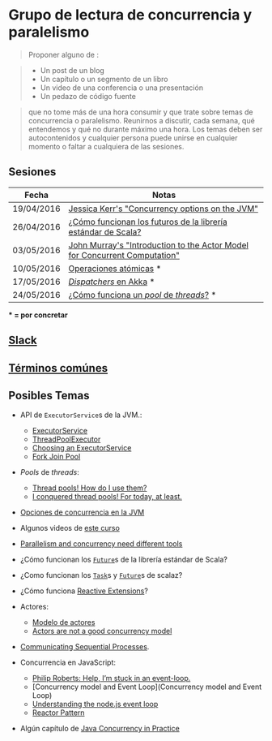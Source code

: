 # Grupo de lectura de concurrencia y paralelismo

>Proponer alguno de :

> * Un post de un blog
> * Un capítulo o un segmento de un libro
> * Un video de una conferencia o una presentación
> * Un pedazo de código fuente

> que no tome más de una hora consumir y que trate sobre temas de concurrencia o paralelismo. Reunirnos a discutir, cada semana, qué entendemos y qué no durante máximo una hora. Los temas deben ser autocontenidos y cualquier persona puede unirse en cualquier momento o faltar a cualquiera de las sesiones.

## Sesiones


| Fecha     | Notas                                                                                          |
| --------- | ---------------------------------------------------------------------------------------------- |
|19/04/2016 | [Jessica Kerr's "Concurrency options on the JVM"](https://github.com/miguel-vila/grupo-concurrencia-paralelismo/blob/master/19-04-2016-concurrency-options-on-the-jvm.md) |
|26/04/2016 | [¿Cómo funcionan los futuros de la librería estándar de Scala?](https://github.com/miguel-vila/grupo-concurrencia-paralelismo/blob/master/26-04-2016-scala-std-futures.md#cómo-funcionan-los-futuros-de-la-librería-estándar-de-scala)
|03/05/2016 | [John Murray's "Introduction to the Actor Model for Concurrent Computation"](https://github.com/miguel-vila/grupo-concurrencia-paralelismo/blob/master/03-05-2016-intro-modelo-de-actores.md)
|10/05/2016 | [Operaciones atómicas](https://github.com/miguel-vila/grupo-concurrencia-paralelismo/blob/master/10-05-2016-operaciones-atomicas.md#operaciones-atómicas) * |
|17/05/2016 | [_Dispatchers_ en Akka](https://github.com/miguel-vila/grupo-concurrencia-paralelismo/blob/master/17-05-2016-dispatchers-en-akka.md#dispatchers-en-akka) * |
|24/05/2016 | [¿Cómo funciona un _pool_ de _threads_?](https://github.com/miguel-vila/grupo-concurrencia-paralelismo/blob/master/24-05-2016-como-funciona-un-pool-de-threads.md#cómo-funciona-un-pool-de-threads) * |

**\* = por concretar**

## [Slack](https://concurr-paral-s4n.slack.com/)

## [Términos comúnes](https://github.com/miguel-vila/grupo-concurrencia-paralelismo/blob/master/terminos-comunes.md#términos-comúnes)

## Posibles Temas

* API de `ExecutorService`s de la JVM.:
	* [ExecutorService](http://docs.oracle.com/javase/7/docs/api/java/util/concurrent/ExecutorService.html)
	* [ThreadPoolExecutor](http://docs.oracle.com/javase/7/docs/api/java/util/concurrent/ThreadPoolExecutor.html)
	* [Choosing an ExecutorService](http://blog.jessitron.com/2014/01/choosing-executorservice.html)
	* [Fork Join Pool](http://blog.jessitron.com/2014/02/forkjoinpool-other-executorservice.html)

* _Pools_ de _threads_:
	* [Thread pools! How do I use them?](http://jvns.ca/blog/2016/03/27/thread-pools-how-do-i-use-them/)
	* [I conquered thread pools! For today, at least.](http://jvns.ca/blog/2016/03/29/thread-pools-part-ii-i-love-blocking/)

* [Opciones de concurrencia en la JVM](https://www.youtube.com/watch?v=yhguOt863nw)

* Algunos videos de [este curso](https://www.udacity.com/course/introduction-to-operating-systems--ud923)

* [Parallelism and concurrency need different tools](http://yosefk.com/blog/parallelism-and-concurrency-need-different-tools.html)

* ¿Cómo funcionan los [`Future`](https://github.com/scala/scala/blob/7910508d1071e0e769ff6e291d3a1c479a067262/src/library/scala/concurrent/Future.scala)s de la librería estándar de Scala?

* ¿Como funcionan los [`Task`](https://github.com/scalaz/scalaz/blob/series/7.3.x/concurrent/src/main/scala/scalaz/concurrent/Task.scala)s y [`Future`](https://github.com/scalaz/scalaz/blob/series/7.3.x/concurrent/src/main/scala/scalaz/concurrent/Future.scala)s de scalaz?

* ¿Cómo funciona [Reactive Extensions](https://github.com/Reactive-Extensions/)?

* Actores:
	* [Modelo de actores](http://danielwestheide.com/blog/2013/02/27/the-neophytes-guide-to-scala-part-14-the-actor-approach-to-concurrency.html)
	* [Actors are not a good concurrency model](http://pchiusano.blogspot.com.co/2010/01/actors-are-not-good-concurrency-model.html)

* [Communicating Sequential Processes](https://en.wikipedia.org/wiki/Communicating_sequential_processes).

* Concurrencia en JavaScript:
	* [Philip Roberts: Help, I’m stuck in an event-loop.](https://vimeo.com/96425312)
	* [Concurrency model and Event Loop](Concurrency model and Event Loop)
	*  [Understanding the node.js event loop](http://blog.mixu.net/2011/02/01/understanding-the-node-js-event-loop/)
	* [Reactor Pattern](http://www.cs.wustl.edu/~schmidt/PDF/reactor-siemens.pdf)

* Algún capítulo de [Java Concurrency in Practice](https://www.google.com.co/search?q=Java+Concurrency+in+Practice+pdf+download)
